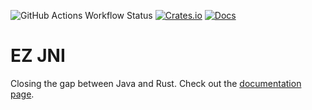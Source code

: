 ![GitHub Actions Workflow Status](https://img.shields.io/github/actions/workflow/status/Megadash452/ez-jni-rs/rust.yml?style=for-the-badge&logo=github)
[![Crates.io](https://img.shields.io/crates/v/ez_jni.svg?style=for-the-badge&logo=docsdotrs)](https://crates.io/crates/ez_jni)
[![Docs](https://img.shields.io/docsrs/ez_jni?style=for-the-badge&logo=rust)](https://docs.rs/ez_jni/latest)

# EZ JNI

Closing the gap between Java and Rust.
Check out the [documentation page](https://docs.rs/ez_jni/latest).
